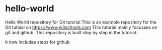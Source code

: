 # hello-world
Hello World repository for Git tutorial
This is an example repository for the Git tutoial on https://www.w3schools.com
This tutorial mainly focusses on git and github.
This repository is built step by step in the tutorial.

it now includes steps for github
